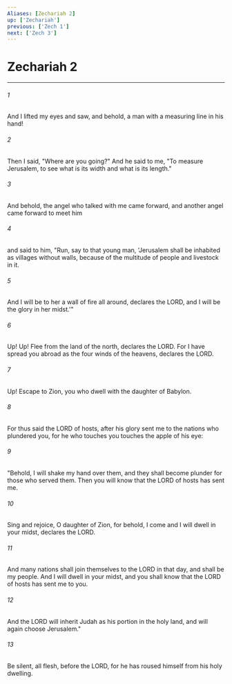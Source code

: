 ```yaml
---
Aliases: [Zechariah 2]
up: ['Zechariah']
previous: ['Zech 1']
next: ['Zech 3']
---
```

# Zechariah 2
***



###### 1 
And I lifted my eyes and saw, and behold, a man with a measuring line in his hand! 

###### 2 
Then I said, "Where are you going?" And he said to me, "To measure Jerusalem, to see what is its width and what is its length." 

###### 3 
And behold, the angel who talked with me came forward, and another angel came forward to meet him 

###### 4 
and said to him, "Run, say to that young man, 'Jerusalem shall be inhabited as villages without walls, because of the multitude of people and livestock in it. 

###### 5 
And I will be to her a wall of fire all around, declares the LORD, and I will be the glory in her midst.'" 

###### 6 
Up! Up! Flee from the land of the north, declares the LORD. For I have spread you abroad as the four winds of the heavens, declares the LORD. 

###### 7 
Up! Escape to Zion, you who dwell with the daughter of Babylon. 

###### 8 
For thus said the LORD of hosts, after his glory sent me to the nations who plundered you, for he who touches you touches the apple of his eye: 

###### 9 
"Behold, I will shake my hand over them, and they shall become plunder for those who served them. Then you will know that the LORD of hosts has sent me. 

###### 10 
Sing and rejoice, O daughter of Zion, for behold, I come and I will dwell in your midst, declares the LORD. 

###### 11 
And many nations shall join themselves to the LORD in that day, and shall be my people. And I will dwell in your midst, and you shall know that the LORD of hosts has sent me to you. 

###### 12 
And the LORD will inherit Judah as his portion in the holy land, and will again choose Jerusalem." 

###### 13 
Be silent, all flesh, before the LORD, for he has roused himself from his holy dwelling.
